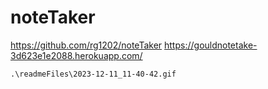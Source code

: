 # noteTaker





https://github.com/rg1202/noteTaker
https://gouldnotetake-3d623e1e2088.herokuapp.com/

`.\readmeFiles\2023-12-11_11-40-42.gif`